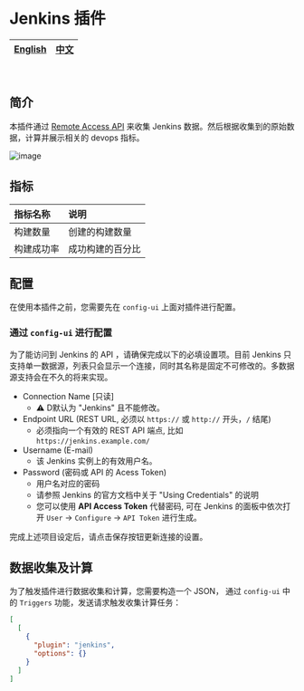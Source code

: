 # Jenkins 插件

<div align="center">

| [English](README.md) | [中文](README-zh-CN.md) |
| --- | --- |

</div>

<br>

## 简介

本插件通过 [Remote Access API](https://www.jenkins.io/doc/book/using/remote-access-api/) 来收集 Jenkins 数据。然后根据收集到的原始数据，计算并展示相关的 devops 指标。

![image](https://user-images.githubusercontent.com/61080/141943122-dcb08c35-cb68-4967-9a7c-87b63c2d6988.png)

## 指标

指标名称 | 说明
:------------ | :-------------
构建数量 | 创建的构建数量
构建成功率 | 成功构建的百分比


## 配置

在使用本插件之前，您需要先在 `config-ui` 上面对插件进行配置。

### 通过 `config-ui` 进行配置

为了能访问到 Jenkins 的 API ，请确保完成以下的必填设置项。目前 Jenkins 只支持单一数据源，列表只会显示一个连接，同时其名称是固定不可修改的。多数据源支持会在不久的将来实现。

- Connection Name [只读]
  - ⚠️ D默认为 "Jenkins" 且不能修改。
- Endpoint URL (REST URL, 必须以 `https://` 或  `http://` 开头，`/` 结尾)
  - 必须指向一个有效的 REST API 端点, 比如 `https://jenkins.example.com/`
- Username (E-mail)
  - 该 Jenkins 实例上的有效用户名。
- Password (密码或 API 的 Acess Token)
  - 用户名对应的密码
  - 请参照 Jenkins 的官方文档中关于 "Using Credentials" 的说明
  - 您可以使用  **API Access Token** 代替密码, 可在 Jenkins 的面板中依次打开 `User` -> `Configure` -> `API Token` 进行生成。

完成上述项目设定后，请点击保存按钮更新连接的设置。

## 数据收集及计算

为了触发插件进行数据收集和计算，您需要构造一个 JSON， 通过 `config-ui` 中的 `Triggers` 功能，发送请求触发收集计算任务：

```json
[
  [
    {
      "plugin": "jenkins",
      "options": {}
    }
  ]
]
```
